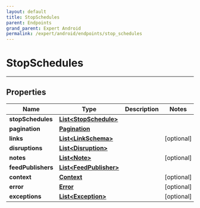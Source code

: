 ```yaml
---
layout: default
title: StopSchedules
parent: Endpoints
grand_parent: Expert Android
permalink: /expert/android/endpoints/stop_schedules
---
```


# StopSchedules

---

## Properties

| Name | Type | Description | Notes
| ------------ | ------------- | ------------- | -------------
**stopSchedules** | [**List&lt;StopSchedule&gt;**](/navitia_sdk_docs/expert/android/endpoints/stop_schedule) |  | 
**pagination** | [**Pagination**](/navitia_sdk_docs/expert/android/endpoints/pagination) |  | 
**links** | [**List&lt;LinkSchema&gt;**](/navitia_sdk_docs/expert/android/endpoints/link_schema) |  |  [optional]
**disruptions** | [**List&lt;Disruption&gt;**](/navitia_sdk_docs/expert/android/endpoints/disruption) |  | 
**notes** | [**List&lt;Note&gt;**](/navitia_sdk_docs/expert/android/endpoints/note) |  |  [optional]
**feedPublishers** | [**List&lt;FeedPublisher&gt;**](/navitia_sdk_docs/expert/android/endpoints/feed_publisher) |  | 
**context** | [**Context**](/navitia_sdk_docs/expert/android/endpoints/context) |  |  [optional]
**error** | [**Error**](/navitia_sdk_docs/expert/android/endpoints/error) |  |  [optional]
**exceptions** | [**List&lt;Exception&gt;**](/navitia_sdk_docs/expert/android/endpoints/exception) |  |  [optional]



